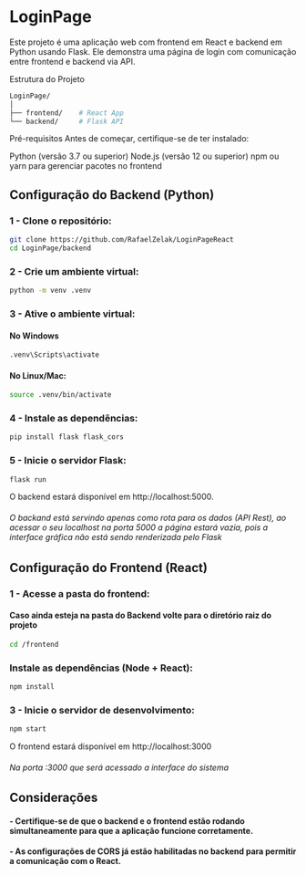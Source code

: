 # LoginPage
Este projeto é uma aplicação web com frontend em React e backend em Python usando Flask. Ele demonstra uma página de login com comunicação entre frontend e backend via API.

Estrutura do Projeto

```` bash
LoginPage/
│
├── frontend/    # React App
└── backend/     # Flask API
````

Pré-requisitos
Antes de começar, certifique-se de ter instalado:

Python (versão 3.7 ou superior)
Node.js (versão 12 ou superior)
npm ou yarn para gerenciar pacotes no frontend

## Configuração do Backend (Python)
### 1 - Clone o repositório:
````bash
git clone https://github.com/RafaelZelak/LoginPageReact
cd LoginPage/backend
````
### 2 - Crie um ambiente virtual:

````bash
python -m venv .venv
````

### 3 - Ative o ambiente virtual:

#### No Windows
````bash
.venv\Scripts\activate
````
#### No Linux/Mac:
````bash
source .venv/bin/activate
````
### 4 - Instale as dependências:
````python
pip install flask flask_cors
````

### 5 - Inicie o servidor Flask:
```` python
flask run
````

O backend estará disponível em http://localhost:5000.
###### O backand está servindo apenas como rota para os dados (API Rest), ao acessar o seu localhost na porta 5000 a página estará vazia, pois a interface gráfica não está sendo renderizada pelo Flask

## Configuração do Frontend (React)

### 1 - Acesse a pasta do frontend:
#### Caso ainda esteja na pasta do Backend volte para o diretório raiz do projeto
````bash
cd /frontend
````
### Instale as dependências (Node + React):
````bash
npm install
````
### 3 - Inicie o servidor de desenvolvimento:
````bash
npm start
````
O frontend estará disponível em http://localhost:3000
###### Na porta :3000 que será acessado a interface do sistema

## Considerações
#### - Certifique-se de que o backend e o frontend estão rodando simultaneamente para que a aplicação funcione corretamente.
#### - As configurações de CORS já estão habilitadas no backend para permitir a comunicação com o React.